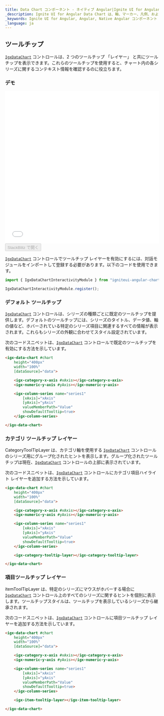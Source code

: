```yaml
---
title: Data Chart コンポーネント - ネイティブ Angular|Ignite UI for Angular
_description: Ignite UI for Angular Data Chart は、軸、マーカー、凡例、および注釈レイヤーのモジュール設計を提供するチャート コンポーネントです。チャート機能は、複合チャート ビューを作成するために同じチャート領域でのビジュアル要素の複数のインスタンスを利用できます。
_keywords: Ignite UI for Angular, Angular, Native Angular コンポーネント スイート, Native Angular コントロール, ネイティブ Angular コンポーネント, ネイティブ Angular コンポーネント ライブラリ, Angular チャート, Angular チャート コントロール, Angular チャート例, Angular チャート コンポーネント, Angular データ チャート
_language: ja
---
```


## ツールチップ

[`IgxDataChart`](/angular-apis/typescript/latest/classes/igxdatachart.html) コントロールは、2 つのツールチップ 「レイヤー」 と共にツールチップを表示できます。これらのツールチップを使用すると、チャート内の各シリーズに関するコンテキスト情報を確認するのに役立ちます。

### デモ

<div class="sample-container loading" style="height: 500px">
    <iframe id="data-chart-series-tooltips-iframe" src='{environment:demosBaseUrl}/charts/data-chart-series-tooltips' width="100%" height="100%" seamless frameBorder="0" onload="onXPlatSampleIframeContentLoaded(this);"></iframe>
</div>
<div>
    <button data-localize="stackblitz" disabled class="stackblitz-btn" data-iframe-id="data-chart-series-tooltips-iframe" data-demos-base-url="{environment:demosBaseUrl}">StackBlitz で開く
    </button>
</div>

<div class="divider--half"></div>

[`IgxDataChart`](/angular-apis/typescript/latest/classes/igxdatachart.html) コントロールでツールチップ レイヤーを有効にするには、対話モジュールをインポートして登録する必要があります。以下のコードを使用できます。

```ts
import { IgxDataChartInteractivityModule } from "igniteui-angular-charts/ES5/igx-data-chart-interactivity-module";

IgxDataChartInteractivityModule.register();
```

### デフォルト ツールチップ

[`IgxDataChart`](/angular-apis/typescript/latest/classes/igxdatachart.html) コントロールは、シリーズの種類ごとに既定のツールチップを提供します。デフォルトのツールチップには、シリーズのタイトル、データ値、軸の値など、ホバーされている特定のシリーズ項目に関連するすべての情報が表示されます。これらもシリーズの外観に合わせてスタイル設定されています。

次のコードスニペットは、[`IgxDataChart`](/angular-apis/typescript/latest/classes/igxdatachart.html) コントロールで既定のツールチップを有効にする方法を示しています。

```html
<igx-data-chart #chart
    height="400px"
    width="100%"
    [dataSource]="data">

    <igx-category-x-axis #xAxis></igx-category-x-axis>
    <igx-numeric-y-axis #yAxis></igx-numeric-y-axis>

    <igx-column-series name="series1"
        [xAxis]="xAxis"
        [yAxis]="yAxis"
        valueMemberPath="Value"
        showDefaultTooltip=true>
    </igx-column-series>

</igx-data-chart>
```

### カテゴリ ツールチップ レイヤー

CategoryToolTipLayer は、カテゴリ軸を使用する [`IgxDataChart`](/angular-apis/typescript/latest/classes/igxdatachart.html) コントロールのシリーズ用にグループ化されたヒントを表示します。グループ化されたツールチップは現在、[`IgxDataChart`](/angular-apis/typescript/latest/classes/igxdatachart.html) コントロールの上部に表示されています。

次のコードスニペットは、[`IgxDataChart`](/angular-apis/typescript/latest/classes/igxdatachart.html) コントロールにカテゴリ項目ハイライト レイヤーを追加する方法を示しています。

```html
<igx-data-chart #chart
    height="400px"
    width="100%"
    [dataSource]="data">

    <igx-category-x-axis #xAxis></igx-category-x-axis>
    <igx-numeric-y-axis #yAxis></igx-numeric-y-axis>

    <igx-column-series name="series1"
        [xAxis]="xAxis"
        [yAxis]="yAxis"
        valueMemberPath="Value"
        showDefaultTooltip=true>
    </igx-column-series>

    <igx-category-tooltip-layer></igx-category-tooltip-layer>

</igx-data-chart>
```

### 項目ツールチップ レイヤー

itemToolTipLayer は、特定のシリーズにマウスがホバーする場合に [`IgxDataChart`](/angular-apis/typescript/latest/classes/igxdatachart.html) コントロール上のすべてのシリーズに関するヒントを個別に表示します。ツールチップスタイルは、ツールチップを表示しているシリーズから継承されます。

次のコードスニペットは、[`IgxDataChart`](/angular-apis/typescript/latest/classes/igxdatachart.html) コントロールに項目ツールチップ レイヤーを追加する方法を示しています。

```html
<igx-data-chart #chart
    height="400px"
    width="100%"
    [dataSource]="data">

    <igx-category-x-axis #xAxis></igx-category-x-axis>
    <igx-numeric-y-axis #yAxis></igx-numeric-y-axis>

    <igx-column-series name="series1"
        [xAxis]="xAxis"
        [yAxis]="yAxis"
        valueMemberPath="Value"
        showDefaultTooltip=true>
    </igx-column-series>

    <igx-item-tooltip-layer></igx-item-tooltip-layer>

</igx-data-chart>
```
